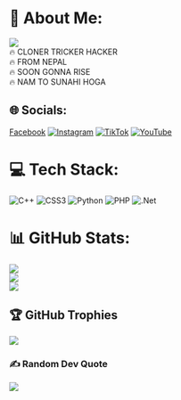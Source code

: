 # 💫 About Me:
[![](https://visitcount.itsvg.in/api?id=Harryyy-XD&icon=0&color=0)](https://visitcount.itsvg.in)<br>
🔥 CLONER TRICKER HACKER<br>🔥 FROM NEPAL <br>🔥 SOON GONNA RISE <br>🔥 NAM TO SUNAHI HOGA


## 🌐 Socials:
[Facebook](https://img.shields.io/badge/Facebook-%231877F2.svg?logo=Facebook&logoColor=white) [![Instagram](https://img.shields.io/badge/Instagram-%23E4405F.svg?logo=Instagram&logoColor=white)](https://instagram.com/harxhuuu__69) [![TikTok](https://img.shields.io/badge/TikTok-%23000000.svg?logo=TikTok&logoColor=white)](https://tiktok.com/@deadxharxh) [![YouTube](https://img.shields.io/badge/YouTube-%23FF0000.svg?logo=YouTube&logoColor=white)](https://youtube.com/c/Electroid) 

# 💻 Tech Stack:
![C++](https://img.shields.io/badge/c++-%2300599C.svg?style=for-the-badge&logo=c%2B%2B&logoColor=white) ![CSS3](https://img.shields.io/badge/css3-%231572B6.svg?style=for-the-badge&logo=css3&logoColor=white) ![Python](https://img.shields.io/badge/python-3670A0?style=for-the-badge&logo=python&logoColor=ffdd54) ![PHP](https://img.shields.io/badge/php-%23777BB4.svg?style=for-the-badge&logo=php&logoColor=white) ![.Net](https://img.shields.io/badge/.NET-5C2D91?style=for-the-badge&logo=.net&logoColor=white)
# 📊 GitHub Stats:
![](https://github-readme-stats.vercel.app/api?username=Harryyy-XD&theme=dark&hide_border=false&include_all_commits=false&count_private=false)<br/>
![](https://github-readme-streak-stats.herokuapp.com/?user=Harryyy-XD&theme=dark&hide_border=false)<br/>
![](https://github-readme-stats.vercel.app/api/top-langs/?username=Harryyy-XD&theme=dark&hide_border=false&include_all_commits=false&count_private=false&layout=compact)

## 🏆 GitHub Trophies
![](https://github-profile-trophy.vercel.app/?username=Harryyy-XD&theme=radical&no-frame=false&no-bg=true&margin-w=4)

### ✍️ Random Dev Quote
![](https://quotes-github-readme.vercel.app/api?type=horizontal&theme=radical)
<!-- Proudly created with GPRM ( https://gprm.itsvg.in ) -->
